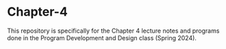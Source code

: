 # Chapter-4
This repository is specifically for the Chapter 4 lecture notes and programs done in the Program Development and Design class (Spring 2024).
